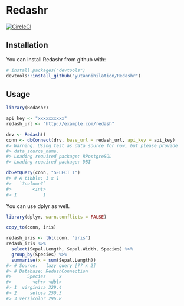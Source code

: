 # Redashr

[![CircleCI](https://circleci.com/gh/yutannihilation/Redashr.svg?style=svg)](https://circleci.com/gh/yutannihilation/Redashr)

## Installation

You can install Redashr from github with:


``` r
# install.packages("devtools")
devtools::install_github("yutannihilation/Redashr")
```

## Usage

``` r
library(Redashr)

api_key <- "xxxxxxxxxx"
redash_url <- "http://example.com/redash"

drv <- Redash()
conn <- dbConnect(drv, base_url = redash_url, api_key = api_key)
#> Warning: Using test as data source for now, but please provide
#> data_source_name.
#> Loading required package: RPostgreSQL
#> Loading required package: DBI

dbGetQuery(conn, "SELECT 1")
#> # A tibble: 1 x 1
#>   `?column?`
#>        <int>
#> 1          1
```

You can use dplyr as well.


```r
library(dplyr, warn.conflicts = FALSE)

copy_to(conn, iris)

redash_iris <- tbl(conn, "iris")
redash_iris %>% 
  select(Sepal.Length, Sepal.Width, Species) %>%
  group_by(Species) %>%
  summarise(x = sum(Sepal.Length))
#> # Source:   lazy query [?? x 2]
#> # Database: RedashConnection
#>      Species     x
#>        <chr> <dbl>
#> 1  virginica 329.4
#> 2     setosa 250.3
#> 3 versicolor 296.8
```
